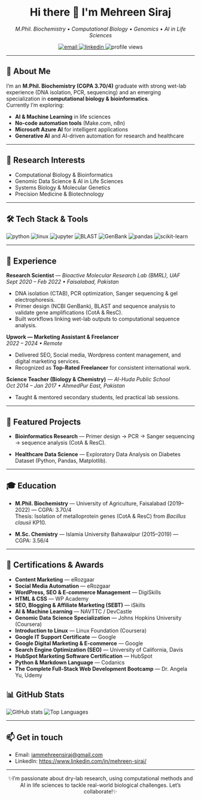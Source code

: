 <!--- Profile README for Mehreen Siraj (copy this whole file into README.md in repo named "MehreenSiraj") -->

<h1 align="center">Hi there 👋 I'm <b>Mehreen Siraj</b></h1>
<p align="center">
  <em>M.Phil. Biochemistry • Computational Biology • Genomics • AI in Life Sciences</em>
</p>

<p align="center">
  <a href="mailto:iammehreensiraj@gmail.com">
    <img alt="email" src="https://img.shields.io/badge/✉-iammehreensiraj@gmail.com-c14438?style=for-the-badge&logo=gmail&logoColor=white"/>
  </a>
  <a href="https://www.linkedin.com/in/mehreen-siraj/">
    <img alt="linkedin" src="https://img.shields.io/badge/LinkedIn-0A66C2?style=for-the-badge&logo=linkedin&logoColor=white"/>
  </a>
  <img alt="profile views" src="https://komarev.com/ghpvc/?username=MehreenSiraj&color=0e75b6"/>
</p>

---

## 🔬 About Me
I’m an **M.Phil. Biochemistry (CGPA 3.70/4)** graduate with strong wet-lab experience (DNA isolation, PCR, sequencing) and an emerging specialization in **computational biology & bioinformatics**.  
Currently I’m exploring:  
- **AI & Machine Learning** in life sciences  
- **No-code automation tools** (Make.com, n8n)  
- **Microsoft Azure AI** for intelligent applications  
- **Generative AI** and AI-driven automation for research and healthcare  

---

## 🎯 Research Interests
- Computational Biology & Bioinformatics  
- Genomic Data Science & AI in Life Sciences  
- Systems Biology & Molecular Genetics  
- Precision Medicine & Biotechnology

---

## 🛠️ Tech Stack & Tools
<p>
  <img alt="python" src="https://img.shields.io/badge/Python-3776AB?style=for-the-badge&logo=python&logoColor=white"/>
  <img alt="linux" src="https://img.shields.io/badge/Linux-FCC624?style=for-the-badge&logo=linux&logoColor=black"/>
  <img alt="jupyter" src="https://img.shields.io/badge/Jupyter-F37626?style=for-the-badge&logo=jupyter&logoColor=white"/>
  <img alt="BLAST" src="https://img.shields.io/badge/BLAST-NCBI-4C1?style=for-the-badge"/>
  <img alt="GenBank" src="https://img.shields.io/badge/GenBank-dc3545?style=for-the-badge"/>
  <img alt="pandas" src="https://img.shields.io/badge/Pandas-150458?style=for-the-badge&logo=pandas&logoColor=white"/>
  <img alt="scikit-learn" src="https://img.shields.io/badge/Scikit--Learn-F7931E?style=for-the-badge&logo=scikitlearn&logoColor=white"/>
</p>

---

## 🧪 Experience

**Research Scientist** — *Bioactive Molecular Research Lab (BMRL), UAF*  
*Sept 2020 – Feb 2022 • Faisalabad, Pakistan*  
- DNA isolation (CTAB), PCR optimization, Sanger sequencing & gel electrophoresis.  
- Primer design (NCBI GenBank), BLAST and sequence analysis to validate gene amplifications (CotA & ResC).  
- Built workflows linking wet-lab outputs to computational sequence analysis.

**Upwork — Marketing Assistant & Freelancer**  
*2022 – 2024 • Remote*  
- Delivered SEO, Social media, Wordpress content management, and digital marketing services.  
- Recognized as **Top-Rated Freelancer** for consistent international work.

**Science Teacher (Biology & Chemistry)** — *Al-Huda Public School*  
*Oct 2014 – Jan 2017 • AhmedPur East, Pakistan*  
- Taught & mentored secondary students, led practical lab sessions.

---

## 📂 Featured Projects
- **Bioinformatics Research** — Primer design → PCR → Sanger sequencing → sequence analysis (CotA & ResC).  

- **Healthcare Data Science** — Exploratory Data Analysis on Diabetes Dataset (Python, Pandas, Matplotlib).  

---

## 🎓 Education
- **M.Phil. Biochemistry** — University of Agriculture, Faisalabad (2019–2022) — CGPA: 3.70/4  
  Thesis: Isolation of metalloprotein genes (CotA & ResC) from *Bacillus clausii* KP10.

- **M.Sc. Chemistry** — Islamia University Bahawalpur (2015–2019) — CGPA: 3.56/4

---

## 🏅 Certifications & Awards

- **Content Marketing** — eRozgaar  
- **Social Media Automation** — eRozgaar  
- **WordPress, SEO & E-commerce Management** — DigiSkills  
- **HTML & CSS** — WP Academy  
- **SEO, Blogging & Affiliate Marketing (SEBT)** — iSkills  
- **AI & Machine Learning** — NAVTTC / DevCastle  
- **Genomic Data Science Specialization** — Johns Hopkins University (Coursera)  
- **Introduction to Linux** — Linux Foundation (Coursera)  
- **Google IT Support Certificate** — Google  
- **Google Digital Marketing & E-commerce** — Google  
- **Search Engine Optimization (SEO)** — University of California, Davis  
- **HubSpot Marketing Software Certification** — HubSpot  
- **Python & Markdown Language** — Codanics  
- **The Complete Full-Stack Web Development Bootcamp** — Dr. Angela Yu, Udemy  

## 📊 GitHub Stats
<p align="left">
  <img alt="GitHub stats" src="https://github-readme-stats.vercel.app/api?username=MehreenSiraj&show_icons=true&theme=synthwave" />
  <img alt="Top Languages" src="https://github-readme-stats.vercel.app/api/top-langs/?username=MehreenSiraj&layout=compact&theme=synthwave" />
</p>

---

## 📫 Get in touch
- Email: <iammehreensiraj@gmail.com>  
- LinkedIn: https://www.linkedin.com/in/mehreen-siraj/

---

<p align="center">✨I’m passionate about dry-lab research, using computational methods and AI in life sciences to tackle real-world biological challenges. Let’s collaborate!✨</p>

